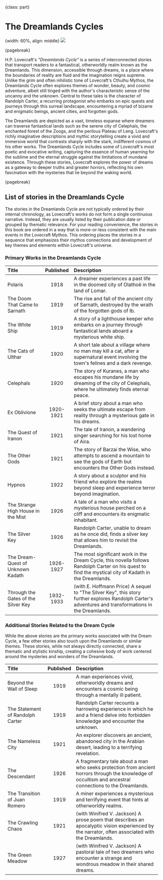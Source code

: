 {class: part}

# The Dreamlands Cycles

{width: 60%, align: middle}
![](lovecraft_dreamlands.png)

{pagebreak}

H.P. Lovecraft's _"Dreamlands Cycle"_ is a series of interconnected stories that transport readers to a fantastical, otherworldly realm known as the
Dreamlands. This dimension, accessible through dreams, is a place where the boundaries of reality are fluid and the imagination reigns supreme.
Unlike the grim and often nihilistic tone of Lovecraft's Cthulhu Mythos, the Dreamlands Cycle often explores themes of wonder, beauty, and cosmic
adventure, albeit still tinged with the author's characteristic sense of the uncanny and the unknown. Central to these tales is the character of
Randolph Carter, a recurring protagonist who embarks on epic quests and journeys through this surreal landscape, encountering a myriad of bizarre
and enigmatic beings, ancient cities, and forgotten gods.

The Dreamlands are depicted as a vast, timeless expanse where dreamers can traverse fantastical lands such as the serene city of Celephaïs, the
enchanted forest of the Zoogs, and the perilous Plateau of Leng. Lovecraft's richly imaginative descriptions and mythic storytelling create a vivid
and immersive world that contrasts sharply with the stark, indifferent cosmos of his other works. The Dreamlands Cycle includes some of Lovecraft's
most poetic and evocative writing, capturing the essence of human yearning for the sublime and the eternal struggle against the limitations of
mundane existence. Through these stories, Lovecraft explores the power of dreams as a gateway to deeper truths and greater horrors, reflecting his
own fascination with the mysteries that lie beyond the waking world.

{pagebreak}

## List of stories in the Dreamlands Cycle

The stories in the Dreamlands Cycle are not typically ordered by their internal chronology, as Lovecraft's works do not form a single continuous
narrative. Instead, they are usually listed by their publication date or grouped by thematic relevance.
For your reading convenience, the stories in this book are ordered in a way that is more-or-less consistent with the main events in the Lovecraft
Mythos. This ordering places the stories in a sequence that emphasizes their mythos connections and development of key themes and elements within
Lovecraft's universe.

### Primary Works in the Dreamlands Cycle

| Title                               | Published | Description                                                                                                                                            |
|:------------------------------------|:---------:|:-------------------------------------------------------------------------------------------------------------------------------------------------------|
| Polaris                             |   1918    | A dreamer experiences a past life in the doomed city of Olathoë in the land of Lomar.                                                                  |
| The Doom That Came to Sarnath       |   1919    | The rise and fall of the ancient city of Sarnath, destroyed by the wrath of the forgotten gods of Ib.                                                  |
| The White Ship                      |   1919    | A story of a lighthouse keeper who embarks on a journey through fantastical lands aboard a mysterious white ship.                                      |
| The Cats of Ulthar                  |   1920    | A short tale about a village where no man may kill a cat, after a supernatural event involving the town's felines and a dark revenge.                  |
| Celephaîs                           |   1920    | The story of Kuranes, a man who escapes his mundane life by dreaming of the city of Celephaîs, where he ultimately finds eternal peace.                |
| Ex Oblivione                        | 1920-1921 | A brief story about a man who seeks the ultimate escape from reality through a mysterious gate in his dreams.                                          |
| The Quest of Iranon                 |   1921    | The tale of Iranon, a wandering singer searching for his lost home of Aira.                                                                            |
| The Other Gods                      |   1921    | The story of Barzai the Wise, who attempts to ascend a mountain to see the gods of Earth but encounters the Other Gods instead.                        |
| Hypnos                              |   1922    | A story about a sculptor and his friend who explore the realms beyond sleep and experience terror beyond imagination.                                  |
| The Strange High House in the Mist  |   1926    | A tale of a man who visits a mysterious house perched on a cliff and encounters its enigmatic inhabitant.                                              |
| The Silver Key                      |   1926    | Randolph Carter, unable to dream as he once did, finds a silver key that allows him to revisit the Dreamlands.                                         |                  
| The Dream-Quest of Unknown Kadath   | 1926-1927 | The most significant work in the Dream Cycle, this novella follows Randolph Carter on his quest to find the mystical city of Kadath in the Dreamlands. |
| Through the Gates of the Silver Key | 1932-1933 | (with E. Hoffmann Price) A sequel to "The Silver Key", this story further explores Randolph Carter's adventures and transformations in the Dreamlands. |

### Additional Stories Related to the Dream Cycle

While the above stories are the primary works associated with the Dream Cycle, a few other stories also touch upon the Dreamlands or similar themes.
These stories, while not always directly connected, share a thematic and stylistic kinship, creating a cohesive body of work centered around the
mysteries and wonders of the Dreamlands.

| Title                            | Published | Description                                                                                                                                              |
|:---------------------------------|:---------:|:---------------------------------------------------------------------------------------------------------------------------------------------------------|
| Beyond the Wall of Sleep         |   1919    | A man experiences vivid, otherworldly dreams and encounters a cosmic being through a mentally ill patient.                                               |
| The Statement of Randolph Carter |   1919    | Randolph Carter recounts a harrowing experience in which he and a friend delve into forbidden knowledge and encounter the unknown.                       |
| The Nameless City                |   1921    | An explorer discovers an ancient, abandoned city in the Arabian desert, leading to a terrifying revelation.                                              |
| The Descendant                   |   1926    | A fragmentary tale about a man who seeks protection from ancient horrors through the knowledge of occultism and ancestral connections to the Dreamlands. |
| The Transition of Juan Romero    |   1919    | A miner experiences a mysterious and terrifying event that hints at otherworldly realms.                                                                 |
| The Crawling Chaos               |   1921    | (with Winifred V. Jackson) A prose poem that describes an apocalyptic vision experienced by the narrator, often associated with the Dreamlands.          | 
| The Green Meadow                 |   1927    | (with Winifred V. Jackson) A pastoral tale of two dreamers who encounter a strange and wondrous meadow in their shared dreams.                           |
